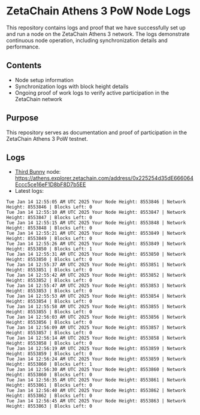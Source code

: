 # ZetaChain Athens 3 PoW Node Logs
This repository contains logs and proof that we have successfully set up and run a node on the ZetaChain Athens 3 network. The logs demonstrate continuous node operation, including synchronization details and performance.

## Contents
- Node setup information
- Synchronization logs with block height details
- Ongoing proof of work logs to verify active participation in the ZetaChain network

## Purpose
This repository serves as documentation and proof of participation in the ZetaChain Athens 3 PoW testnet.

## Logs

- [Third Bunny](https://thirdbunny.xyz/) node: https://athens.explorer.zetachain.com/address/0x225254d35dE666064Eccc5ce16eF1D8bF8D7b5EE
- Latest logs:
```
Tue Jan 14 12:55:05 AM UTC 2025 Your Node Height: 8553846 | Network Height: 8553846 | Blocks Left: 0
Tue Jan 14 12:55:10 AM UTC 2025 Your Node Height: 8553847 | Network Height: 8553847 | Blocks Left: 0
Tue Jan 14 12:55:15 AM UTC 2025 Your Node Height: 8553848 | Network Height: 8553848 | Blocks Left: 0
Tue Jan 14 12:55:21 AM UTC 2025 Your Node Height: 8553849 | Network Height: 8553849 | Blocks Left: 0
Tue Jan 14 12:55:26 AM UTC 2025 Your Node Height: 8553849 | Network Height: 8553850 | Blocks Left: 1
Tue Jan 14 12:55:31 AM UTC 2025 Your Node Height: 8553850 | Network Height: 8553850 | Blocks Left: 0
Tue Jan 14 12:55:37 AM UTC 2025 Your Node Height: 8553851 | Network Height: 8553851 | Blocks Left: 0
Tue Jan 14 12:55:42 AM UTC 2025 Your Node Height: 8553852 | Network Height: 8553852 | Blocks Left: 0
Tue Jan 14 12:55:47 AM UTC 2025 Your Node Height: 8553853 | Network Height: 8553853 | Blocks Left: 0
Tue Jan 14 12:55:53 AM UTC 2025 Your Node Height: 8553854 | Network Height: 8553854 | Blocks Left: 0
Tue Jan 14 12:55:58 AM UTC 2025 Your Node Height: 8553855 | Network Height: 8553855 | Blocks Left: 0
Tue Jan 14 12:56:03 AM UTC 2025 Your Node Height: 8553856 | Network Height: 8553856 | Blocks Left: 0
Tue Jan 14 12:56:09 AM UTC 2025 Your Node Height: 8553857 | Network Height: 8553857 | Blocks Left: 0
Tue Jan 14 12:56:14 AM UTC 2025 Your Node Height: 8553858 | Network Height: 8553858 | Blocks Left: 0
Tue Jan 14 12:56:19 AM UTC 2025 Your Node Height: 8553859 | Network Height: 8553859 | Blocks Left: 0
Tue Jan 14 12:56:24 AM UTC 2025 Your Node Height: 8553859 | Network Height: 8553860 | Blocks Left: 1
Tue Jan 14 12:56:30 AM UTC 2025 Your Node Height: 8553860 | Network Height: 8553860 | Blocks Left: 0
Tue Jan 14 12:56:35 AM UTC 2025 Your Node Height: 8553861 | Network Height: 8553861 | Blocks Left: 0
Tue Jan 14 12:56:40 AM UTC 2025 Your Node Height: 8553862 | Network Height: 8553862 | Blocks Left: 0
Tue Jan 14 12:56:45 AM UTC 2025 Your Node Height: 8553863 | Network Height: 8553863 | Blocks Left: 0
```
